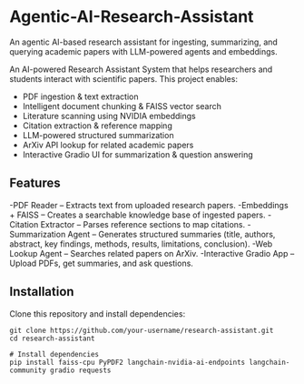 # Agentic-AI-Research-Assistant
An agentic AI-based research assistant for ingesting, summarizing, and querying academic papers with LLM-powered agents and embeddings.


An AI-powered Research Assistant System that helps researchers and students interact with scientific papers.
This project enables:

- PDF ingestion & text extraction
- Intelligent document chunking & FAISS vector search
- Literature scanning using NVIDIA embeddings
- Citation extraction & reference mapping
- LLM-powered structured summarization
- ArXiv API lookup for related academic papers
- Interactive Gradio UI for summarization & question answering


## **Features**

-PDF Reader – Extracts text from uploaded research papers.
-Embeddings + FAISS – Creates a searchable knowledge base of ingested papers.
-Citation Extractor – Parses reference sections to map citations.
-Summarization Agent – Generates structured summaries (title, authors, abstract, key findings, methods, results, limitations, conclusion).
-Web Lookup Agent – Searches related papers on ArXiv.
-Interactive Gradio App – Upload PDFs, get summaries, and ask questions.

## **Installation**

Clone this repository and install dependencies:

```
git clone https://github.com/your-username/research-assistant.git
cd research-assistant

# Install dependencies
pip install faiss-cpu PyPDF2 langchain-nvidia-ai-endpoints langchain-community gradio requests 
```
